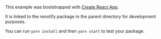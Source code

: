 This example was bootstrapped with [Create React App](https://github.com/facebook/create-react-app).

It is linked to the renotify package in the parent directory for development purposes.

You can run `yarn install` and then `yarn start` to test your package.
